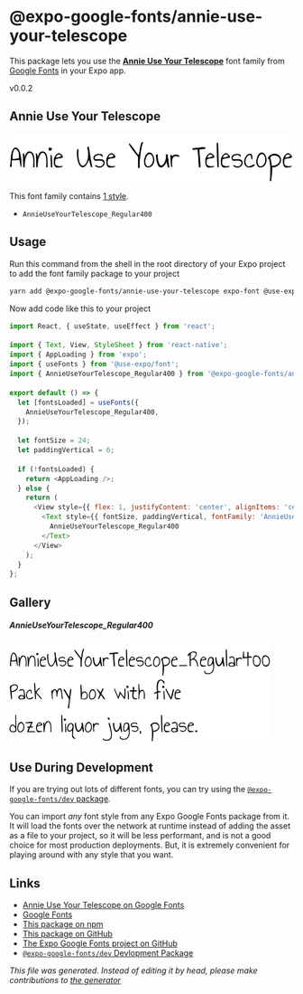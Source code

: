 # @expo-google-fonts/annie-use-your-telescope

This package lets you use the [**Annie Use Your Telescope**](https://fonts.google.com/specimen/Annie+Use+Your+Telescope) font family from [Google Fonts](https://fonts.google.com/) in your Expo app.

v0.0.2

## Annie Use Your Telescope

![Annie Use Your Telescope](./font-family.png)

This font family contains [1 style](#gallery).

- `AnnieUseYourTelescope_Regular400`

## Usage

Run this command from the shell in the root directory of your Expo project to add the font family package to your project
```sh
yarn add @expo-google-fonts/annie-use-your-telescope expo-font @use-expo/font
```

Now add code like this to your project
```js
import React, { useState, useEffect } from 'react';

import { Text, View, StyleSheet } from 'react-native';
import { AppLoading } from 'expo';
import { useFonts } from '@use-expo/font';
import { AnnieUseYourTelescope_Regular400 } from '@expo-google-fonts/annie-use-your-telescope';

export default () => {
  let [fontsLoaded] = useFonts({
    AnnieUseYourTelescope_Regular400,
  });

  let fontSize = 24;
  let paddingVertical = 6;

  if (!fontsLoaded) {
    return <AppLoading />;
  } else {
    return (
      <View style={{ flex: 1, justifyContent: 'center', alignItems: 'center' }}>
        <Text style={{ fontSize, paddingVertical, fontFamily: 'AnnieUseYourTelescope_Regular400' }}>
          AnnieUseYourTelescope_Regular400
        </Text>
      </View>
    );
  }
};

```

## Gallery

##### AnnieUseYourTelescope_Regular400
![AnnieUseYourTelescope_Regular400](./65c0cd06d1ec2528de45688966f2971cf95fed9f810f246e08b4efd9e717d850.ttf.png)


## Use During Development

If you are trying out lots of different fonts, you can try using the [`@expo-google-fonts/dev` package](https://www.npmjs.com/package/@expo-google-fonts/dev).

You can import *any* font style from any Expo Google Fonts package from it. It will load the fonts
over the network at runtime instead of adding the asset as a file to your project, so it will be 
less performant, and is not a good choice for most production deployments. But, it is extremely convenient
for playing around with any style that you want.

## Links

- [Annie Use Your Telescope on Google Fonts](https://fonts.google.com/specimen/Annie+Use+Your+Telescope)
- [Google Fonts](https://fonts.google.com/)
- [This package on npm](https://www.npmjs.com/package/@expo-google-fonts/annie-use-your-telescope)
- [This package on GitHub](https://github.com/expo/google-fonts/tree/master/font-packages/annie-use-your-telescope)
- [The Expo Google Fonts project on GitHub](https://github.com/expo/google-fonts)
- [`@expo-google-fonts/dev` Devlopment Package](https://github.com/expo/google-fonts/tree/master/font-packages/dev)


*This file was generated. Instead of editing it by head, please make contributions to [the generator](https://github.com/expo/google-fonts/tree/master/packages/generator)*
